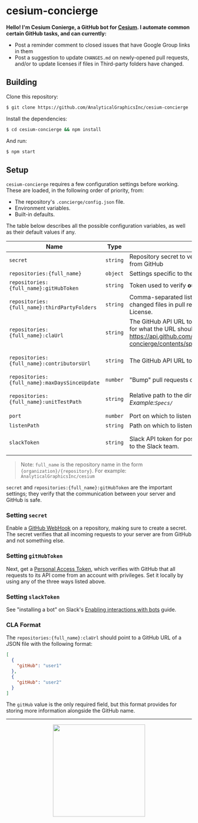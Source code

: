 # cesium-concierge

__Hello! I'm Cesium Conierge, a GitHub bot for [Cesium](https://github.com/AnalyticalGraphicsInc/cesium). I automate
common certain GitHub tasks, and can currently:__
- Post a reminder comment to closed issues that have Google Group links in them
- Post a suggestion to update `CHANGES.md` on newly-opened pull requests, and/or to update licenses if files in Third-party folders have changed.
## Building

Clone this repository:
```bash
$ git clone https://github.com/AnalyticalGraphicsInc/cesium-concierge
```
Install the dependencies:
```bash
$ cd cesium-concierge && npm install
```

And run:
```bash
$ npm start
```

## Setup
`cesium-concierge` requires a few configuration settings before working. These are loaded, in the following order of priority, from:

* The repository's `.concierge/config.json` file.
* Environment variables.
* Built-in defaults.

The table below describes all the possible configuration variables, as well as their default values if any. 

| Name | Type | Description | Required? | Default
| --- | --- | --- | --- | --- |
| `secret` | `string` | Repository secret to verify __incoming__ WebHook requests from GitHub | ✓ | 
| `repositories:{full_name}` | `object` | Settings specific to the repository `{full_name}`. | ✓ | 
| `repositories:{full_name}:gitHubToken` | `string` | Token used to verify __outgoing__ requests to GitHub repository | ✓ | 
| `repositories:{full_name}:thirdPartyFolders` | `string` | Comma-separated list of folders in which to look for changed files in pull request to remind user to update License. | X | `[]`
| `repositories:{full_name}:claUrl` | `string` | The GitHub API URL to the CLA file in JSON form. See [here](https://developer.github.com/v3/repos/contents/#get-contents) for what the URL should look like. _Example:_ https://api.github.com/repos/AnalyticalGraphicsInc/cesium-concierge/contents/specs/data/config/CLA.json | X | _Disabled if not set._
| `repositories:{full_name}:contributorsUrl` | `string` |  The GitHub API URL to `CONTRIBUTORS.md`. | X | _Disabled if not set._
| `repositories:{full_name}:maxDaysSinceUpdate` | `number` | "Bump" pull requests older than this number of days ago. | X | `30`
| `repositories:{full_name}:unitTestPath` | `string` |  Relative path to the directory containing unit tests. _Example:`Specs/`_ | X | _Disabled if not set._
| `port` | `number` | Port on which to listen to incoming requests | X | `5000`
| `listenPath` | `string` | Path on which to listen for incoming requests | X | `"/"`
| `slackToken` | `string` | Slack API token for posting release reminders and fun stats to the Slack team. | X | _Disabled if not set._

> Note: `full_name` is the repository name in the form `{organization}/{repository}`. For example: `AnalyticalGraphicsInc/cesium`

`secret` and `repositories:{full_name}:gitHubToken` are the important settings; they verify that the communication between your server and
GitHub is safe.

### Setting `secret`
Enable a [GitHub WebHook](https://developer.github.com/webhooks/creating/) on a repository, making sure to create a secret.
The secret verifies that all incoming requests to your server are from GitHub and not something else.

### Setting `gitHubToken`
Next, get a [Personal Access Token](https://help.github.com/articles/creating-a-personal-access-token-for-the-command-line/), which verifies with GitHub that all requests to its API come from an account
with privileges. Set it locally by using any of the three ways listed above.

### Setting `slackToken`
See "installing a bot" on Slack's [Enabling interactions with bots](https://api.slack.com/bot-users) guide.

### CLA Format
The `repositories:{full_name}:claUrl` should point to a GitHub URL of a JSON file with the following format:
```json
[
  {
    "gitHub": "user1"
  },
  {
    "gitHub": "user2"
  }
]
```
The `gitHub` value is the only required field, but this format provides for storing more information alongside the GitHub name.

---

<p align="center">
  <a href="http://cesiumjs.org/"><img width="250px" src="https://cesiumjs.org/images/logos/cesium-black.png" /></a>
</p>
